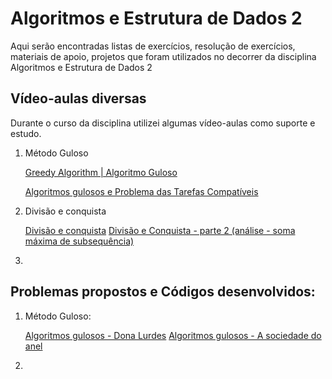 # Algoritmos e Estrutura de Dados 2

Aqui serão encontradas listas de exercícios, resolução de exercícios, materiais de apoio, projetos que foram utilizados no decorrer da disciplina Algoritmos e Estrutura de Dados 2

## Vídeo-aulas diversas

Durante o curso da disciplina utilizei algumas vídeo-aulas como suporte e estudo.

1. Método Guloso

   [Greedy Algorithm | Algoritmo Guloso](https://www.youtube.com/watch?v=I_PxUlZh-Ag)

   [Algoritmos gulosos e Problema das Tarefas Compatíveis](https://www.youtube.com/watch?v=PCMcGPknMwk)

2. Divisão e conquista

   [Divisão e conquista](https://www.youtube.com/watch?v=BCNTkGtNfDw)
   [Divisão e Conquista - parte 2 (análise - soma máxima de subsequência)](https://www.youtube.com/watch?v=2vbPjWUR3PQ)

3. 

   

   

   

## Problemas propostos e Códigos desenvolvidos:

1. Método Guloso:

   [Algoritmos gulosos - Dona Lurdes](https://github.com/LuizKramer/UTFPR/tree/main/Disciplinas/Algoritmos%20e%20Estrutura%20de%20Dados%202/HackerRank/Algoritmos%20gulosos%20-%20Sele%C3%A7%C3%A3o%20de%20atividade%20%5B07)
   [Algoritmos gulosos - A sociedade do anel](https://github.com/LuizKramer/UTFPR/tree/main/Disciplinas/Algoritmos%20e%20Estrutura%20de%20Dados%202/HackerRank/Algoritmos%20gulosos%20-%20a%20sociedade%20do%20anel%20%5B07112021%5D)

2. 

